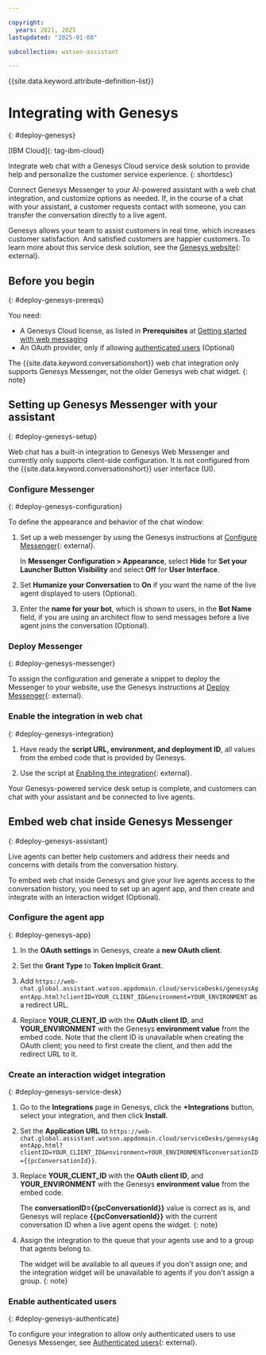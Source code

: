 ```yaml
---

copyright:
  years: 2021, 2025
lastupdated: "2025-01-08"

subcollection: watson-assistant

---
```

{{site.data.keyword.attribute-definition-list}}


# Integrating with Genesys
{: #deploy-genesys}

[IBM Cloud]{: tag-ibm-cloud}

Integrate web chat with a Genesys Cloud service desk solution to provide help and personalize the customer service experience.
{: shortdesc}

Connect Genesys Messenger to your AI-powered assistant with a web chat integration, and customize options as needed. If, in the course of a chat with your assistant, a customer requests contact with someone, you can transfer the conversation directly to a live agent.

Genesys allows your team to assist customers in real time, which increases customer satisfaction. And satisfied customers are happier customers. To learn more about this service desk solution, see the [Genesys website](https://www.genesys.com/){: external}.

## Before you begin
{: #deploy-genesys-prereqs}

You need:

- A Genesys Cloud license, as listed in **Prerequisites** at [Getting started with web messaging](https://help.mypurecloud.com/articles/get-started-with-web-messaging)
- An OAuth provider, only if allowing [authenticated users](#deploy-genesys-authenticate) (Optional)

The {{site.data.keyword.conversationshort}} web chat integration only supports Genesys Messenger, not the older Genesys web chat widget. 
{: note} 

## Setting up Genesys Messenger with your assistant
{: #deploy-genesys-setup}

Web chat has a built-in integration to Genesys Web Messenger and currently only supports client-side configuration. It is not configured from the {{site.data.keyword.conversationshort}} user interface (UI).

### Configure Messenger
{: #deploy-genesys-configuration}

To define the appearance and behavior of the chat window:

1. Set up a web messenger by using the Genesys instructions at [Configure Messenger](https://help.mypurecloud.com/articles/configure-messenger){: external}.

   In **Messenger Configuration > Appearance**, select **Hide** for **Set your Launcher Button Visibility** and select **Off** for **User Interface**.

1. Set **Humanize your Conversation** to **On** if you want the name of the live agent displayed to users (Optional).

1. Enter the **name for your bot**, which is shown to users, in the **Bot Name** field, if you are using an architect flow to send messages before a live agent joins the conversation (Optional).

### Deploy Messenger 
{: #deploy-genesys-messenger}

To assign the configuration and generate a snippet to deploy the Messenger to your website, use the Genesys instructions at [Deploy Messenger](https://help.mypurecloud.com/articles/deploy-messenger/){: external}.

### Enable the integration in web chat 
{: #deploy-genesys-integration}

1. Have ready the **script URL, environment, and deployment ID**, all values from the embed code that is provided by Genesys.

1. Use the script at [Enabling the integration](https://web-chat.global.assistant.watson.cloud.ibm.com/docs.html?to=service-desks-genesys#enabling){: external}.

Your Genesys-powered service desk setup is complete, and customers can chat with your assistant and be connected to live agents. 

## Embed web chat inside Genesys Messenger
{: #deploy-genesys-assistant}

Live agents can better help customers and address their needs and concerns with details from the conversation history.

To embed web chat inside Genesys and give your live agents access to the conversation history, you need to set up an agent app, and then create and integrate with an interaction widget (Optional).

### Configure the agent app
{: #deploy-genesys-app}

1. In the **OAuth settings** in Genesys, create a **new OAuth client**.

1. Set the **Grant Type** to **Token Implicit Grant**.

1. Add `https://web-chat.global.assistant.watson.appdomain.cloud/serviceDesks/genesysAgentApp.html?clientID=YOUR_CLIENT_ID&environment=YOUR_ENVIRONMENT` as a redirect URL.

1. Replace **YOUR_CLIENT_ID** with the **OAuth client ID**, and **YOUR_ENVIRONMENT** with the Genesys **environment value** from the embed code. Note that the client ID is unavailable when creating the OAuth client; you need to first create the client, and then add the redirect URL to it.

### Create an interaction widget integration
{: #deploy-genesys-service-desk}

1. Go to the **Integrations** page in Genesys, click the **+Integrations** button, select your integration, and then click **Install**. 

1. Set the **Application URL** to `https://web-chat.global.assistant.watson.appdomain.cloud/serviceDesks/genesysAgentApp.html?clientID=YOUR_CLIENT_ID&environment=YOUR_ENVIRONMENT&conversationID={{pcConversationId}}`.

1. Replace **YOUR_CLIENT_ID** with the **OAuth client ID**, and **YOUR_ENVIRONMENT** with the Genesys **environment value** from the embed code. 

   The **conversationID={{pcConversationId}}** value is correct as is, and Genesys will replace **{{pcConversationId}}** with the current conversation ID when a live agent opens the widget.
   {: note}

1. Assign the integration to the queue that your agents use and to a group that agents belong to. 
   
   The widget will be available to all queues if you don't assign one; and the integration widget will be unavailable to agents if you don't assign a group.
   {: note}

### Enable authenticated users
{: #deploy-genesys-authenticate}

To configure your integration to allow only authenticated users to use Genesys Messenger, see [Authenticated users](https://web-chat.global.assistant.watson.cloud.ibm.com/docs.html?to=service-desks-genesys#authenticated-users){: external}.
